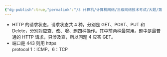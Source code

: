 ```yaml
---
{"dg-publish":true,"permalink":"/3 计算机/计算机网络/三级网络技术考试/大题/第四道sniffer/","title":"第四道sniffer"}
---
```



- HTTP 的请求状态，请求状态共 4 种，分别是 GET、POST、PUT 和 Delete，分别对应查、改、增、删四种操作。其中前两种最常用。题中是最普通的 HTTP 请求，只涉及查，所以问题 4 应答 GET。
- 端口是 443 则用 https  
protocol 1：ICMP、6：TCP